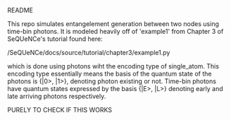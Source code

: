 README

This repo simulates entangelement generation between two nodes
using time-bin photons. It is modeled heavily off of 'example1' from Chapter 3
of SeQUeNCe's tutorial found here:

/SeQUeNCe/docs/source/tutorial/chapter3/example1.py

which is done using photons wiht the encoding type of single_atom. This
encoding type essentially means the basis of the quantum state of the photons is
{|0>, |1>}, denoting photon existing or not. Time-bin photons have quantum
states expressed by the basis {|E>, |L>} denoting early and late arriving
photons respectively.



PURELY TO CHECK IF THIS WORKS